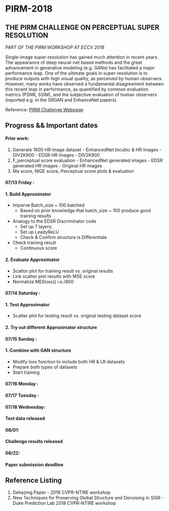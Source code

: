 # PIRM-2018

## THE PIRM CHALLENGE ON PERCEPTUAL SUPER RESOLUTION

*PART OF THE PIRM WORKSHOP AT ECCV 2018* 

Single-image super-resolution has gained much attention in recent years. The appearance of deep neural-net based methods and the great advancement in generative modeling (e.g. GANs) has facilitated a major performance leap. One of the ultimate goals in super-resolution is to produce outputs with high visual quality, as perceived by human observers. However, many works have observed a fundamental disagreement between this recent leap in performance, as quantified by common evaluation metrics (PSNR, SSIM), and the subjective evaluation of human observers (reported e.g. in the SRGAN and EnhanceNet papers).

Reference:
[PIRM Challenge Webpage](https://www.pirm2018.org/PIRM-SR.html)



## Progress && Important dates

#### Prior work: 
  1. Generate 1600 HR image dataset 
    - EnhancedNet bicubic & HR images - DIV2K800 
    - EDSR HR images - DIV2K800
  2. F_perceptual score evaluation 
    - EnhancedNet generated images
    - EDSR generated HR images 
    - Original HR images 
  3. Ma score, NIQE score, Perceptual score plots & evaluation 
  
  
#### 07/13 Friday : 
#### 1. Build Approximator 
  - Imporve Batch_size ~ 100 batched 
    -  Based on prior knowledge that batch_size ~ 100 produce good training results 
  - Analogy to the EDSR Discriminator code 
    - Set up 7 layers;
    - Set up LeadyReLU 
    - Check & Confirm structure is Differentiale 
  - Check training result 
    - Continuous score 

#### 2. Evaluate Approximator
  - Scattor plot for training result vs. original results 
  - Link scatter plot results with MSE score 
  - Normalize MESloss() i.e./800
  
  
#### 07/14 Saturday : 
#### 1. Test Approximator
  - Scatter plot for testing result vs. original testing dataset score 

#### 2. Try out different Approximator structure 


#### 07/15 Sunday : 
#### 1. Combine with GAN structure 
  - Modify loss function to include both HR & LR datasets
  - Prepare both types of datasets
  - Start training 


#### 07/16 Monday : 


#### 07/17 Tuesday : 


#### 07/18 Wednesday: 
#### Test data released 


#### 08/01: 
#### Challenge results released 


#### 08/22: 
#### Paper submission deadline 


## Reference Listing
1. Dehazing Paper - 2018 CVPR-NTIRE workshop 
2. New Techniques for Preserving Global Structure and Denoising in SISR - Duke Prediction Lab 2018 CVPR-NTIRE workshop 
